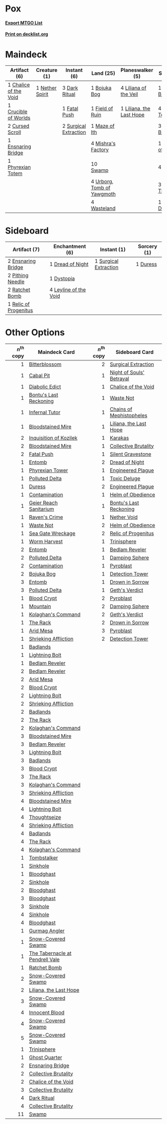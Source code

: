 # Pox

#### [Export MTGO List](../collection/Pox/Pox.txt)
#### [Print on decklist.org](http://decklist.org/?deckmain=1%09Bojuka%20Bog%0A1%09Chalice%20of%20the%20Void%0A1%09Collective%20Brutality%0A1%09Crucible%20of%20Worlds%0A2%09Cursed%20Scroll%0A3%09Dark%20Ritual%0A1%09Ensnaring%20Bridge%0A1%09Fatal%20Push%0A1%09Field%20of%20Ruin%0A4%09Hymn%20to%20Tourach%0A3%09Innocent%20Blood%0A1%09Inquisition%20of%20Kozilek%0A4%09Liliana%20of%20the%20Veil%0A1%09Liliana,%20the%20Last%20Hope%0A1%09Maze%20of%20Ith%0A4%09Mishra's%20Factory%0A1%09Nether%20Spirit%0A1%09Phyrexian%20Totem%0A4%09Smallpox%0A2%09Surgical%20Extraction%0A10%09Swamp%0A3%09Thoughtseize%0A1%09Toxic%20Deluge%0A4%09Urborg,%20Tomb%20of%20Yawgmoth%0A4%09Wasteland&deckside=1%09Dread%20of%20Night%0A1%09Duress%0A1%09Dystopia%0A2%09Ensnaring%20Bridge%0A4%09Leyline%20of%20the%20Void%0A2%09Pithing%20Needle%0A2%09Ratchet%20Bomb%0A1%09Relic%20of%20Progenitus%0A1%09Surgical%20Extraction)
# Maindeck

|                                          Artifact (6)                                          |                                      Creature (1)                                       |                                          Instant (6)                                           |                                              Land (25)                                              |                                         Planeswalker (5)                                          |                                           Sorcery (17)                                            |
|------------------------------------------------------------------------------------------------|-----------------------------------------------------------------------------------------|------------------------------------------------------------------------------------------------|-----------------------------------------------------------------------------------------------------|---------------------------------------------------------------------------------------------------|---------------------------------------------------------------------------------------------------|
|1 [Chalice of the Void](http://gatherer.wizards.com/Pages/Card/Details.aspx?multiverseid=370411)|1 [Nether Spirit](http://gatherer.wizards.com/Pages/Card/Details.aspx?multiverseid=19693)|3 [Dark Ritual](http://gatherer.wizards.com/Pages/Card/Details.aspx?multiverseid=205422)        |1 [Bojuka Bog](http://gatherer.wizards.com/Pages/Card/Details.aspx?multiverseid=247536)              |4 [Liliana of the Veil](http://gatherer.wizards.com/Pages/Card/Details.aspx?multiverseid=425901)   |1 [Collective Brutality](http://gatherer.wizards.com/Pages/Card/Details.aspx?multiverseid=414380)  |
|1 [Crucible of Worlds](http://gatherer.wizards.com/Pages/Card/Details.aspx?multiverseid=420598) |                                                                                         |1 [Fatal Push](http://gatherer.wizards.com/Pages/Card/Details.aspx?multiverseid=423724)         |1 [Field of Ruin](http://gatherer.wizards.com/Pages/Card/Details.aspx?multiverseid=435415)           |1 [Liliana, the Last Hope](http://gatherer.wizards.com/Pages/Card/Details.aspx?multiverseid=414388)|4 [Hymn to Tourach](http://gatherer.wizards.com/Pages/Card/Details.aspx?multiverseid=382976)       |
|2 [Cursed Scroll](http://gatherer.wizards.com/Pages/Card/Details.aspx?multiverseid=382902)      |                                                                                         |2 [Surgical Extraction](http://gatherer.wizards.com/Pages/Card/Details.aspx?multiverseid=397706)|1 [Maze of Ith](http://gatherer.wizards.com/Pages/Card/Details.aspx?multiverseid=201263)             |                                                                                                   |3 [Innocent Blood](http://gatherer.wizards.com/Pages/Card/Details.aspx?multiverseid=205364)        |
|1 [Ensnaring Bridge](http://gatherer.wizards.com/Pages/Card/Details.aspx?multiverseid=442213)   |                                                                                         |                                                                                                |4 [Mishra's Factory](http://gatherer.wizards.com/Pages/Card/Details.aspx?multiverseid=159114)        |                                                                                                   |1 [Inquisition of Kozilek](http://gatherer.wizards.com/Pages/Card/Details.aspx?multiverseid=425900)|
|1 [Phyrexian Totem](http://gatherer.wizards.com/Pages/Card/Details.aspx?multiverseid=209142)    |                                                                                         |                                                                                                |10 [Swamp](http://gatherer.wizards.com/Pages/Card/Details.aspx?multiverseid=439603)                  |                                                                                                   |4 [Smallpox](http://gatherer.wizards.com/Pages/Card/Details.aspx?multiverseid=417484)              |
|                                                                                                |                                                                                         |                                                                                                |4 [Urborg, Tomb of Yawgmoth](http://gatherer.wizards.com/Pages/Card/Details.aspx?multiverseid=287330)|                                                                                                   |3 [Thoughtseize](http://gatherer.wizards.com/Pages/Card/Details.aspx?multiverseid=438676)          |
|                                                                                                |                                                                                         |                                                                                                |4 [Wasteland](http://gatherer.wizards.com/Pages/Card/Details.aspx?multiverseid=413790)               |                                                                                                   |1 [Toxic Deluge](http://gatherer.wizards.com/Pages/Card/Details.aspx?multiverseid=413650)          |


# Sideboard

|                                          Artifact (7)                                          |                                        Enchantment (6)                                         |                                          Instant (1)                                           |                                    Sorcery (1)                                    |
|------------------------------------------------------------------------------------------------|------------------------------------------------------------------------------------------------|------------------------------------------------------------------------------------------------|-----------------------------------------------------------------------------------|
|2 [Ensnaring Bridge](http://gatherer.wizards.com/Pages/Card/Details.aspx?multiverseid=442213)   |1 [Dread of Night](http://gatherer.wizards.com/Pages/Card/Details.aspx?multiverseid=4658)       |1 [Surgical Extraction](http://gatherer.wizards.com/Pages/Card/Details.aspx?multiverseid=397706)|1 [Duress](http://gatherer.wizards.com/Pages/Card/Details.aspx?multiverseid=270465)|
|2 [Pithing Needle](http://gatherer.wizards.com/Pages/Card/Details.aspx?multiverseid=425815)     |1 [Dystopia](http://gatherer.wizards.com/Pages/Card/Details.aspx?multiverseid=184538)           |                                                                                                |                                                                                   |
|2 [Ratchet Bomb](http://gatherer.wizards.com/Pages/Card/Details.aspx?multiverseid=205482)       |4 [Leyline of the Void](http://gatherer.wizards.com/Pages/Card/Details.aspx?multiverseid=205013)|                                                                                                |                                                                                   |
|1 [Relic of Progenitus](http://gatherer.wizards.com/Pages/Card/Details.aspx?multiverseid=205326)|                                                                                                |                                                                                                |                                                                                   |


# Other Options

|*n*<sup>th</sup> copy|                                              Maindeck Card                                               |*n*<sup>th</sup> copy|                                          Sideboard Card                                           |
|--------------------:|----------------------------------------------------------------------------------------------------------|--------------------:|---------------------------------------------------------------------------------------------------|
|                    1|[Bitterblossom](http://gatherer.wizards.com/Pages/Card/Details.aspx?multiverseid=397701)                  |                    2|[Surgical Extraction](http://gatherer.wizards.com/Pages/Card/Details.aspx?multiverseid=397706)     |
|                    1|[Cabal Pit](http://gatherer.wizards.com/Pages/Card/Details.aspx?multiverseid=29904)                       |                    1|[Night of Souls' Betrayal](http://gatherer.wizards.com/Pages/Card/Details.aspx?multiverseid=438665)|
|                    1|[Diabolic Edict](http://gatherer.wizards.com/Pages/Card/Details.aspx?multiverseid=442074)                 |                    1|[Chalice of the Void](http://gatherer.wizards.com/Pages/Card/Details.aspx?multiverseid=370411)     |
|                    1|[Bontu's Last Reckoning](http://gatherer.wizards.com/Pages/Card/Details.aspx?multiverseid=430749)         |                    1|[Waste Not](http://gatherer.wizards.com/Pages/Card/Details.aspx?multiverseid=420734)               |
|                    1|[Infernal Tutor](http://gatherer.wizards.com/Pages/Card/Details.aspx?multiverseid=107308)                 |                    1|[Chains of Mephistopheles](http://gatherer.wizards.com/Pages/Card/Details.aspx?multiverseid=159823)|
|                    1|[Bloodstained Mire](http://gatherer.wizards.com/Pages/Card/Details.aspx?multiverseid=405094)              |                    1|[Liliana, the Last Hope](http://gatherer.wizards.com/Pages/Card/Details.aspx?multiverseid=414388)  |
|                    2|[Inquisition of Kozilek](http://gatherer.wizards.com/Pages/Card/Details.aspx?multiverseid=425900)         |                    1|[Karakas](http://gatherer.wizards.com/Pages/Card/Details.aspx?multiverseid=201198)                 |
|                    2|[Bloodstained Mire](http://gatherer.wizards.com/Pages/Card/Details.aspx?multiverseid=405094)              |                    1|[Collective Brutality](http://gatherer.wizards.com/Pages/Card/Details.aspx?multiverseid=414380)    |
|                    2|[Fatal Push](http://gatherer.wizards.com/Pages/Card/Details.aspx?multiverseid=423724)                     |                    1|[Silent Gravestone](http://gatherer.wizards.com/Pages/Card/Details.aspx?multiverseid=439846)       |
|                    1|[Entomb](http://gatherer.wizards.com/Pages/Card/Details.aspx?multiverseid=270456)                         |                    2|[Dread of Night](http://gatherer.wizards.com/Pages/Card/Details.aspx?multiverseid=4658)            |
|                    1|[Phyrexian Tower](http://gatherer.wizards.com/Pages/Card/Details.aspx?multiverseid=10677)                 |                    1|[Engineered Plague](http://gatherer.wizards.com/Pages/Card/Details.aspx?multiverseid=12944)        |
|                    1|[Polluted Delta](http://gatherer.wizards.com/Pages/Card/Details.aspx?multiverseid=405104)                 |                    1|[Toxic Deluge](http://gatherer.wizards.com/Pages/Card/Details.aspx?multiverseid=413650)            |
|                    1|[Duress](http://gatherer.wizards.com/Pages/Card/Details.aspx?multiverseid=270465)                         |                    2|[Engineered Plague](http://gatherer.wizards.com/Pages/Card/Details.aspx?multiverseid=12944)        |
|                    1|[Contamination](http://gatherer.wizards.com/Pages/Card/Details.aspx?multiverseid=5768)                    |                    1|[Helm of Obedience](http://gatherer.wizards.com/Pages/Card/Details.aspx?multiverseid=184550)       |
|                    1|[Geier Reach Sanitarium](http://gatherer.wizards.com/Pages/Card/Details.aspx?multiverseid=414510)         |                    1|[Bontu's Last Reckoning](http://gatherer.wizards.com/Pages/Card/Details.aspx?multiverseid=430749)  |
|                    1|[Raven's Crime](http://gatherer.wizards.com/Pages/Card/Details.aspx?multiverseid=370478)                  |                    1|[Nether Void](http://gatherer.wizards.com/Pages/Card/Details.aspx?multiverseid=201158)             |
|                    1|[Waste Not](http://gatherer.wizards.com/Pages/Card/Details.aspx?multiverseid=420734)                      |                    2|[Helm of Obedience](http://gatherer.wizards.com/Pages/Card/Details.aspx?multiverseid=184550)       |
|                    1|[Sea Gate Wreckage](http://gatherer.wizards.com/Pages/Card/Details.aspx?multiverseid=407687)              |                    2|[Relic of Progenitus](http://gatherer.wizards.com/Pages/Card/Details.aspx?multiverseid=205326)     |
|                    1|[Worm Harvest](http://gatherer.wizards.com/Pages/Card/Details.aspx?multiverseid=370532)                   |                    1|[Trinisphere](http://gatherer.wizards.com/Pages/Card/Details.aspx?multiverseid=425823)             |
|                    2|[Entomb](http://gatherer.wizards.com/Pages/Card/Details.aspx?multiverseid=270456)                         |                    1|[Bedlam Reveler](http://gatherer.wizards.com/Pages/Card/Details.aspx?multiverseid=414415)          |
|                    2|[Polluted Delta](http://gatherer.wizards.com/Pages/Card/Details.aspx?multiverseid=405104)                 |                    1|[Damping Sphere](http://gatherer.wizards.com/Pages/Card/Details.aspx?multiverseid=443101)          |
|                    2|[Contamination](http://gatherer.wizards.com/Pages/Card/Details.aspx?multiverseid=5768)                    |                    1|[Pyroblast](http://gatherer.wizards.com/Pages/Card/Details.aspx?multiverseid=159243)               |
|                    2|[Bojuka Bog](http://gatherer.wizards.com/Pages/Card/Details.aspx?multiverseid=247536)                     |                    1|[Detection Tower](http://gatherer.wizards.com/Pages/Card/Details.aspx?multiverseid=447386)         |
|                    3|[Entomb](http://gatherer.wizards.com/Pages/Card/Details.aspx?multiverseid=270456)                         |                    1|[Drown in Sorrow](http://gatherer.wizards.com/Pages/Card/Details.aspx?multiverseid=378437)         |
|                    3|[Polluted Delta](http://gatherer.wizards.com/Pages/Card/Details.aspx?multiverseid=405104)                 |                    1|[Geth's Verdict](http://gatherer.wizards.com/Pages/Card/Details.aspx?multiverseid=214376)          |
|                    1|[Blood Crypt](http://gatherer.wizards.com/Pages/Card/Details.aspx?multiverseid=405093)                    |                    2|[Pyroblast](http://gatherer.wizards.com/Pages/Card/Details.aspx?multiverseid=159243)               |
|                    1|[Mountain](http://gatherer.wizards.com/Pages/Card/Details.aspx?multiverseid=439604)                       |                    2|[Damping Sphere](http://gatherer.wizards.com/Pages/Card/Details.aspx?multiverseid=443101)          |
|                    1|[Kolaghan's Command](http://gatherer.wizards.com/Pages/Card/Details.aspx?multiverseid=394613)             |                    2|[Geth's Verdict](http://gatherer.wizards.com/Pages/Card/Details.aspx?multiverseid=214376)          |
|                    1|[The Rack](http://gatherer.wizards.com/Pages/Card/Details.aspx?multiverseid=109725)                       |                    2|[Drown in Sorrow](http://gatherer.wizards.com/Pages/Card/Details.aspx?multiverseid=378437)         |
|                    1|[Arid Mesa](http://gatherer.wizards.com/Pages/Card/Details.aspx?multiverseid=426054)                      |                    3|[Pyroblast](http://gatherer.wizards.com/Pages/Card/Details.aspx?multiverseid=159243)               |
|                    1|[Shrieking Affliction](http://gatherer.wizards.com/Pages/Card/Details.aspx?multiverseid=265409)           |                    2|[Detection Tower](http://gatherer.wizards.com/Pages/Card/Details.aspx?multiverseid=447386)         |
|                    1|[Badlands](http://gatherer.wizards.com/Pages/Card/Details.aspx?multiverseid=382852)                       |                     |                                                                                                   |
|                    1|[Lightning Bolt](http://gatherer.wizards.com/Pages/Card/Details.aspx?multiverseid=234704)                 |                     |                                                                                                   |
|                    1|[Bedlam Reveler](http://gatherer.wizards.com/Pages/Card/Details.aspx?multiverseid=414415)                 |                     |                                                                                                   |
|                    2|[Bedlam Reveler](http://gatherer.wizards.com/Pages/Card/Details.aspx?multiverseid=414415)                 |                     |                                                                                                   |
|                    2|[Arid Mesa](http://gatherer.wizards.com/Pages/Card/Details.aspx?multiverseid=426054)                      |                     |                                                                                                   |
|                    2|[Blood Crypt](http://gatherer.wizards.com/Pages/Card/Details.aspx?multiverseid=405093)                    |                     |                                                                                                   |
|                    2|[Lightning Bolt](http://gatherer.wizards.com/Pages/Card/Details.aspx?multiverseid=234704)                 |                     |                                                                                                   |
|                    2|[Shrieking Affliction](http://gatherer.wizards.com/Pages/Card/Details.aspx?multiverseid=265409)           |                     |                                                                                                   |
|                    2|[Badlands](http://gatherer.wizards.com/Pages/Card/Details.aspx?multiverseid=382852)                       |                     |                                                                                                   |
|                    2|[The Rack](http://gatherer.wizards.com/Pages/Card/Details.aspx?multiverseid=109725)                       |                     |                                                                                                   |
|                    2|[Kolaghan's Command](http://gatherer.wizards.com/Pages/Card/Details.aspx?multiverseid=394613)             |                     |                                                                                                   |
|                    3|[Bloodstained Mire](http://gatherer.wizards.com/Pages/Card/Details.aspx?multiverseid=405094)              |                     |                                                                                                   |
|                    3|[Bedlam Reveler](http://gatherer.wizards.com/Pages/Card/Details.aspx?multiverseid=414415)                 |                     |                                                                                                   |
|                    3|[Lightning Bolt](http://gatherer.wizards.com/Pages/Card/Details.aspx?multiverseid=234704)                 |                     |                                                                                                   |
|                    3|[Badlands](http://gatherer.wizards.com/Pages/Card/Details.aspx?multiverseid=382852)                       |                     |                                                                                                   |
|                    3|[Blood Crypt](http://gatherer.wizards.com/Pages/Card/Details.aspx?multiverseid=405093)                    |                     |                                                                                                   |
|                    3|[The Rack](http://gatherer.wizards.com/Pages/Card/Details.aspx?multiverseid=109725)                       |                     |                                                                                                   |
|                    3|[Kolaghan's Command](http://gatherer.wizards.com/Pages/Card/Details.aspx?multiverseid=394613)             |                     |                                                                                                   |
|                    3|[Shrieking Affliction](http://gatherer.wizards.com/Pages/Card/Details.aspx?multiverseid=265409)           |                     |                                                                                                   |
|                    4|[Bloodstained Mire](http://gatherer.wizards.com/Pages/Card/Details.aspx?multiverseid=405094)              |                     |                                                                                                   |
|                    4|[Lightning Bolt](http://gatherer.wizards.com/Pages/Card/Details.aspx?multiverseid=234704)                 |                     |                                                                                                   |
|                    4|[Thoughtseize](http://gatherer.wizards.com/Pages/Card/Details.aspx?multiverseid=438676)                   |                     |                                                                                                   |
|                    4|[Shrieking Affliction](http://gatherer.wizards.com/Pages/Card/Details.aspx?multiverseid=265409)           |                     |                                                                                                   |
|                    4|[Badlands](http://gatherer.wizards.com/Pages/Card/Details.aspx?multiverseid=382852)                       |                     |                                                                                                   |
|                    4|[The Rack](http://gatherer.wizards.com/Pages/Card/Details.aspx?multiverseid=109725)                       |                     |                                                                                                   |
|                    4|[Kolaghan's Command](http://gatherer.wizards.com/Pages/Card/Details.aspx?multiverseid=394613)             |                     |                                                                                                   |
|                    1|[Tombstalker](http://gatherer.wizards.com/Pages/Card/Details.aspx?multiverseid=370539)                    |                     |                                                                                                   |
|                    1|[Sinkhole](http://gatherer.wizards.com/Pages/Card/Details.aspx?multiverseid=202439)                       |                     |                                                                                                   |
|                    1|[Bloodghast](http://gatherer.wizards.com/Pages/Card/Details.aspx?multiverseid=438648)                     |                     |                                                                                                   |
|                    2|[Sinkhole](http://gatherer.wizards.com/Pages/Card/Details.aspx?multiverseid=202439)                       |                     |                                                                                                   |
|                    2|[Bloodghast](http://gatherer.wizards.com/Pages/Card/Details.aspx?multiverseid=438648)                     |                     |                                                                                                   |
|                    3|[Bloodghast](http://gatherer.wizards.com/Pages/Card/Details.aspx?multiverseid=438648)                     |                     |                                                                                                   |
|                    3|[Sinkhole](http://gatherer.wizards.com/Pages/Card/Details.aspx?multiverseid=202439)                       |                     |                                                                                                   |
|                    4|[Sinkhole](http://gatherer.wizards.com/Pages/Card/Details.aspx?multiverseid=202439)                       |                     |                                                                                                   |
|                    4|[Bloodghast](http://gatherer.wizards.com/Pages/Card/Details.aspx?multiverseid=438648)                     |                     |                                                                                                   |
|                    1|[Gurmag Angler](http://gatherer.wizards.com/Pages/Card/Details.aspx?multiverseid=391850)                  |                     |                                                                                                   |
|                    1|[Snow-Covered Swamp](http://gatherer.wizards.com/Pages/Card/Details.aspx?multiverseid=184816)             |                     |                                                                                                   |
|                    1|[The Tabernacle at Pendrell Vale](http://gatherer.wizards.com/Pages/Card/Details.aspx?multiverseid=201236)|                     |                                                                                                   |
|                    1|[Ratchet Bomb](http://gatherer.wizards.com/Pages/Card/Details.aspx?multiverseid=205482)                   |                     |                                                                                                   |
|                    2|[Snow-Covered Swamp](http://gatherer.wizards.com/Pages/Card/Details.aspx?multiverseid=184816)             |                     |                                                                                                   |
|                    2|[Liliana, the Last Hope](http://gatherer.wizards.com/Pages/Card/Details.aspx?multiverseid=414388)         |                     |                                                                                                   |
|                    3|[Snow-Covered Swamp](http://gatherer.wizards.com/Pages/Card/Details.aspx?multiverseid=184816)             |                     |                                                                                                   |
|                    4|[Innocent Blood](http://gatherer.wizards.com/Pages/Card/Details.aspx?multiverseid=205364)                 |                     |                                                                                                   |
|                    4|[Snow-Covered Swamp](http://gatherer.wizards.com/Pages/Card/Details.aspx?multiverseid=184816)             |                     |                                                                                                   |
|                    5|[Snow-Covered Swamp](http://gatherer.wizards.com/Pages/Card/Details.aspx?multiverseid=184816)             |                     |                                                                                                   |
|                    1|[Trinisphere](http://gatherer.wizards.com/Pages/Card/Details.aspx?multiverseid=425823)                    |                     |                                                                                                   |
|                    1|[Ghost Quarter](http://gatherer.wizards.com/Pages/Card/Details.aspx?multiverseid=430470)                  |                     |                                                                                                   |
|                    2|[Ensnaring Bridge](http://gatherer.wizards.com/Pages/Card/Details.aspx?multiverseid=442213)               |                     |                                                                                                   |
|                    2|[Collective Brutality](http://gatherer.wizards.com/Pages/Card/Details.aspx?multiverseid=414380)           |                     |                                                                                                   |
|                    2|[Chalice of the Void](http://gatherer.wizards.com/Pages/Card/Details.aspx?multiverseid=370411)            |                     |                                                                                                   |
|                    3|[Collective Brutality](http://gatherer.wizards.com/Pages/Card/Details.aspx?multiverseid=414380)           |                     |                                                                                                   |
|                    4|[Dark Ritual](http://gatherer.wizards.com/Pages/Card/Details.aspx?multiverseid=205422)                    |                     |                                                                                                   |
|                    4|[Collective Brutality](http://gatherer.wizards.com/Pages/Card/Details.aspx?multiverseid=414380)           |                     |                                                                                                   |
|                   11|[Swamp](http://gatherer.wizards.com/Pages/Card/Details.aspx?multiverseid=439603)                          |                     |                                                                                                   |

